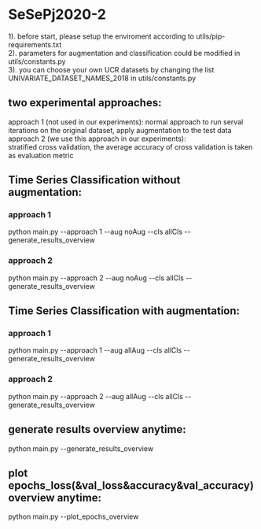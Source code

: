 # SeSePj2020-2
1). before start, please setup the enviroment according to utils/pip-requirements.txt
<br>
2). parameters for augmentation and classification could be modified in utils/constants.py <br>
3). you can choose your own UCR datasets by changing the list UNIVARIATE_DATASET_NAMES_2018 in utils/constants.py <br>
## two experimental approaches:
approach 1 (not used in our experiments): normal approach to run serval iterations on the original dataset, apply augmentation to the test data
<br>
approach 2 (we use this approach in our experiments): 
<br>
stratified cross validation, the average accuracy of cross validation is taken as evaluation metric
<br>
## Time Series Classification without augmentation:
### approach 1
python main.py --approach 1 --aug noAug --cls allCls --generate_results_overview<br>
### approach 2
python main.py --approach 2 --aug noAug --cls allCls --generate_results_overview<br>
## Time Series Classification with augmentation:
### approach 1
python main.py --approach 1 --aug allAug --cls allCls --generate_results_overview<br>
### approach 2
python main.py --approach 2 --aug allAug --cls allCls --generate_results_overview<br>
## generate results overview anytime:
python main.py --generate_results_overview<br>
## plot epochs_loss(&val_loss&accuracy&val_accuracy) overview anytime:
python main.py --plot_epochs_overview<br>
